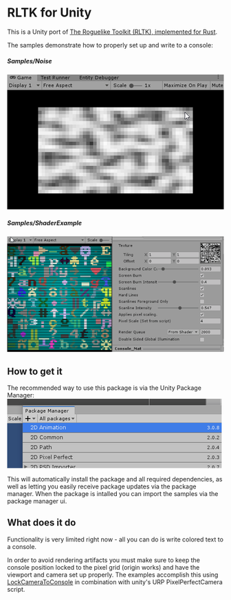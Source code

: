 # RLTK for Unity
This is a Unity port of [The Roguelike Toolkit (RLTK), implemented for Rust](https://github.com/thebracket/rltk_rs).

The samples demonstrate how to properly set up and write to a console:
##### Samples/Noise 
![](./Documentation/images~/noise.gif)

##### Samples/ShaderExample
![](./Documentation/images~/console_shader2.gif)

## How to get it
The recommended way to use this package is via the Unity Package Manager:
![](./Documentation/images~/upm.gif)

This will automatically install the package and all required dependencies, as well as letting you easily receive package updates via the package manager. When the package is intalled you can import the samples via the package manager ui.

## What does it do
Functionality is very limited right now - all you can do is write colored text to a console. 

In order to avoid rendering artifacts you must make sure to keep the console position locked to the pixel grid (origin works) and have the viewport and camera set up properly. The examples accomplish this using [LockCameraToConsole](./Runtime/RLTK/Monobehaviours/LockCameraToConsole.cs) in combination with unity's URP PixelPerfectCamera script.